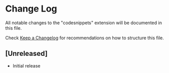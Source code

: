 # Change Log
All notable changes to the "codesnippets" extension will be documented in this file.

Check [Keep a Changelog](http://keepachangelog.com/) for recommendations on how to structure this file.

## [Unreleased]
- Initial release